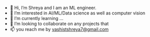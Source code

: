 - 👋 Hi, I’m Shreya and I am an ML engineer.
- 👀 I’m interested in AI/ML/Data science as well as computer vision
- 🌱 I’m currently learning ...
- 💞️ I’m looking to collaborate on any projects that 
- 📫 you reach me by vashistshreya7@gmail.com

<!---
shreyshrey/shreyshrey is a ✨ special ✨ repository because its `README.md` (this file) appears on your GitHub profile.
You can click the Preview link to take a look at your changes.
--->
